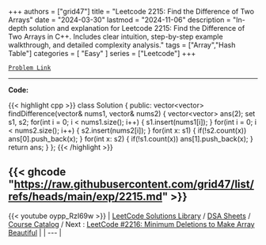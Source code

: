
+++
authors = ["grid47"]
title = "Leetcode 2215: Find the Difference of Two Arrays"
date = "2024-03-30"
lastmod = "2024-11-06"
description = "In-depth solution and explanation for Leetcode 2215: Find the Difference of Two Arrays in C++. Includes clear intuition, step-by-step example walkthrough, and detailed complexity analysis."
tags = ["Array","Hash Table"]
categories = [
    "Easy"
]
series = ["Leetcode"]
+++



[`Problem Link`](https://leetcode.com/problems/find-the-difference-of-two-arrays/description/)

---
**Code:**

{{< highlight cpp >}}
class Solution {
public:
    vector<vector<int>> findDifference(vector<int>& nums1, vector<int>& nums2) {
        vector<vector<int>> ans(2);
        set<int> s1, s2;
        for(int i = 0; i < nums1.size(); i++) {
            s1.insert(nums1[i]);
        }
        for(int i = 0; i < nums2.size(); i++) {
            s2.insert(nums2[i]);
        }
        for(int x: s1) {
            if(!s2.count(x))
                ans[0].push_back(x);
        }
        for(int x: s2) {
            if(!s1.count(x))
                ans[1].push_back(x);
        }        
        return ans;
    }
};
{{< /highlight >}}

{{< ghcode "https://raw.githubusercontent.com/grid47/list/refs/heads/main/exp/2215.md" >}}
---
{{< youtube oypp_RzI69w >}}
| [LeetCode Solutions Library](https://grid47.xyz/leetcode/) / [DSA Sheets](https://grid47.xyz/sheets/) / [Course Catalog](https://grid47.xyz/courses/) / Next : [LeetCode #2216: Minimum Deletions to Make Array Beautiful](https://grid47.xyz/leetcode/solution-2216-minimum-deletions-to-make-array-beautiful/) |
| --- |
